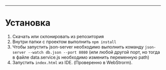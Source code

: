 
***
**Установка**
=====================

1. Скачать или склонировать из репозитория
2. Внутри папки с проектом выполнить `npm install`
3. Чтобы запустить json-server необходимо выполнить команду `json-server --watch db.json --port 8080` (или любой другой порт, но тогда в файле data.service.js необходимо изменить переменную path)
4. Запустить `index.html` из IDE. (Проверенно в  WebStrorm).